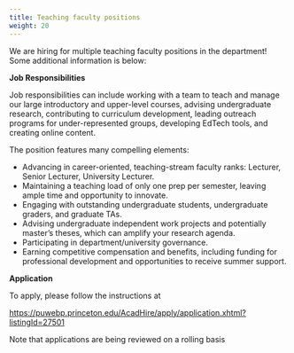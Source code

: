 ```yaml
---
title: Teaching faculty positions
weight: 20
---
```


We are hiring for multiple teaching faculty positions in the department! Some additional information is below:

**Job Responsibilities**

Job responsibilities can include working with a team to teach and manage our large introductory and upper-level courses, advising undergraduate research, contributing to curriculum development, leading outreach programs for under-represented groups, developing EdTech tools, and creating online content.

The position features many compelling elements:
* Advancing in career-oriented, teaching-stream faculty ranks: Lecturer, Senior Lecturer, University Lecturer.
* Maintaining a teaching load of only one prep per semester, leaving ample time and opportunity to innovate.
* Engaging with outstanding undergraduate students, undergraduate graders, and graduate TAs.
* Advising undergraduate independent work projects and potentially master’s theses, which can amplify your research agenda.
* Participating in department/university governance.
* Earning competitive compensation and benefits, including funding for professional development and opportunities to receive summer support.

**Application**

To apply, please follow the instructions at

https://puwebp.princeton.edu/AcadHire/apply/application.xhtml?listingId=27501

Note that applications are being reviewed on a rolling basis
